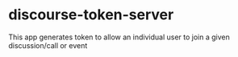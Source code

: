 # discourse-token-server
This app generates token to allow an individual user to join a given  discussion/call or event 
